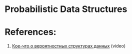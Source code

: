 # Probabilistic Data Structures

# References:

1. [Кое-что о вероятностных структурах данных](https://www.youtube.com/watch?v=Vx-l7KiIYuM&list=PLH-XmS0lSi_zTZrols83QSxI3Q96dSbBm&index=30) (video)